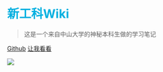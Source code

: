 # <font color=ligBlue>新工科Wiki</font>

> 这是一个来自中山大学的神秘本科生做的学习笔记



[Github](https://github.com/ThreebodyDarkforest/LearningWiki) [让我看看](/README.md)







![](http://image.tjzfile.xyz/images/2022/06/14/IMG_0005.jpg)

